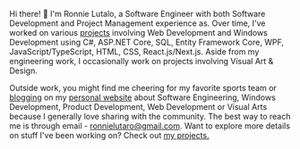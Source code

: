 Hi there! 👋 I'm Ronnie Lutalo, a Software Engineer with both Software Development and Project Management experience as. Over time, I've worked on various [projects](https://ronnielutalo.github.io/projects) involving Web Development and Windows Development using C#, ASP.NET Core, SQL, Entity Framework Core, WPF, JavaScript/TypeScript, HTML, CSS, React.js/Next.js. Aside from my engineering work, I occasionally work on projects involving Visual Art & Design.

Outside work, you might find me cheering for my favorite sports team or [blogging](https://ronnielutalo.github.io/blog) on my [personal website](https://ronnielutalo.github.io) about Software Engineering, Windows Development, Product Development, Web Development or Visual Arts because I generally love sharing with the community. The best way to reach me is through email - ronnielutaro@gmail.com. Want to explore more details on stuff I've been working on? Check out [my projects.](https://ronnielutalo.github.io/projects)
